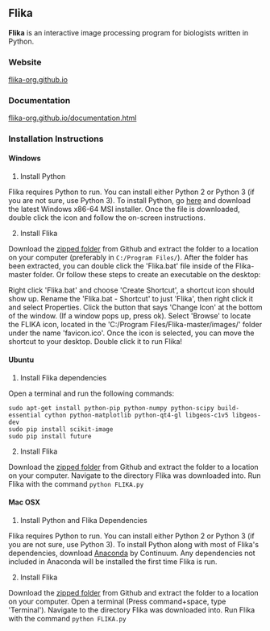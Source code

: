## Flika ##

**Flika** is an interactive image processing program for biologists written in Python.

### Website ###
[flika-org.github.io](http://flika-org.github.io/)

### Documentation ###
[flika-org.github.io/documentation.html](http://flika-org.github.io/documentation.html)

### Installation Instructions ###

#### Windows ####
1) Install Python
 
Flika requires Python to run.  You can install either Python 2 or Python 3 (if you are not sure, use Python 3). To install Python, go [here](https://www.python.org/downloads/windows/) and download the latest Windows x86-64 MSI installer.  Once the file is downloaded, double click the icon and follow the on-screen instructions.  

2) Install Flika


Download the [zipped folder](https://github.com/kyleellefsen/Flika/archive/master.zip) from Github and extract the folder to a location on your computer (preferably in ```C:/Program Files/```). After the folder has been extracted, you can double click the 'Flika.bat' file inside of the Flika-master folder. Or follow these steps to create an executable on the desktop:

Right click 'Flika.bat' and choose 'Create Shortcut', a shortcut icon should show up. Rename the 'Flika.bat - Shortcut' to just 'Flika', then right click it and select Properties. Click the button that says 'Change Icon' at the bottom of the window. (If a window pops up, press ok). Select 'Browse' to locate the FLIKA icon, located in the 'C:/Program Files/Flika-master/images/' folder under the name 'favicon.ico'. Once the icon is selected, you can move the shortcut to your desktop. Double click it to run Flika!

#### Ubuntu ####
1) Install Flika dependencies

Open a terminal and run the following commands:
```
sudo apt-get install python-pip python-numpy python-scipy build-essential cython python-matplotlib python-qt4-gl libgeos-c1v5 libgeos-dev
sudo pip install scikit-image
sudo pip install future
```

2) Install Flika

Download the [zipped folder](https://github.com/kyleellefsen/Flika/archive/master.zip) from Github and extract the folder to a location on your computer.  Navigate to the directory Flika was downloaded into.  Run Flika with the command
```python FLIKA.py```

#### Mac OSX ####

1) Install Python and Flika Dependencies

Flika requires Python to run.  You can install either Python 2 or Python 3 (if you are not sure, use Python 3). To install Python along with most of Flika's dependencies, download [Anaconda](https://www.continuum.io/downloads) by Continuum.  Any dependencies not included in Anaconda will be installed the first time Flika is run.

2) Install Flika

Download the [zipped folder](https://github.com/kyleellefsen/Flika/archive/master.zip) from Github and extract the folder to a location on your computer.  Open a terminal (Press command+space, type 'Terminal'). Navigate to the directory Flika was downloaded into.  Run Flika with the command
```python FLIKA.py```